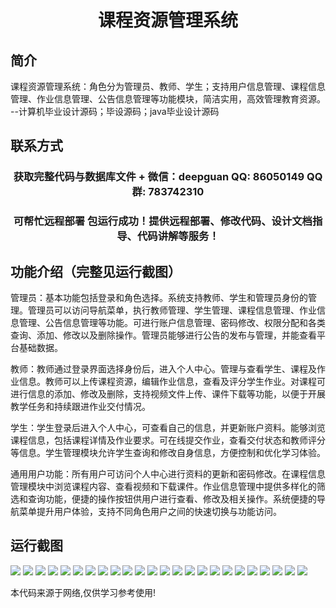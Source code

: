 <p><h1 align="center">课程资源管理系统</h1></p>

## 简介
课程资源管理系统：角色分为管理员、教师、学生；支持用户信息管理、课程信息管理、作业信息管理、公告信息管理等功能模块，简洁实用，高效管理教育资源。    --计算机毕业设计源码；毕设源码；java毕业设计源码


## 联系方式
<p><h3 align="center">获取完整代码与数据库文件 + 微信：deepguan QQ: 86050149 QQ群: 783742310</h3></p>
<p><h3 align="center">可帮忙远程部署 包运行成功！提供远程部署、修改代码、设计文档指导、代码讲解等服务！</h3></p>

## 功能介绍（完整见运行截图）
管理员：基本功能包括登录和角色选择。系统支持教师、学生和管理员身份的管理。管理员可以访问导航菜单，执行教师管理、学生管理、课程信息管理、作业信息管理、公告信息管理等功能。可进行账户信息管理、密码修改、权限分配和各类查询、添加、修改以及删除操作。管理员能够进行公告的发布与管理，并能查看平台基础数据。

教师：教师通过登录界面选择身份后，进入个人中心。管理与查看学生、课程及作业信息。教师可以上传课程资源，编辑作业信息，查看及评分学生作业。对课程可进行信息的添加、修改及删除，支持视频文件上传、课件下载等功能，以便于开展教学任务和持续跟进作业交付情况。

学生：学生登录后进入个人中心，可查看自己的信息，并更新账户资料。能够浏览课程信息，包括课程详情及作业要求。可在线提交作业，查看交付状态和教师评分等信息。学生管理模块允许学生查询和修改自身信息，方便控制和优化学习体验。

通用用户功能：所有用户可访问个人中心进行资料的更新和密码修改。在课程信息管理模块中浏览课程内容、查看视频和下载课件。作业信息管理中提供多样化的筛选和查询功能，便捷的操作按钮供用户进行查看、修改及相关操作。系统便捷的导航菜单提升用户体验，支持不同角色用户之间的快速切换与功能访问。


## 运行截图
![](img/001.jpg)
![](img/002.jpg)
![](img/003.jpg)
![](img/004.jpg)
![](img/005.jpg)
![](img/006.jpg)
![](img/007.jpg)
![](img/008.jpg)
![](img/009.jpg)
![](img/010.jpg)
![](img/011.jpg)
![](img/012.jpg)
![](img/013.jpg)
![](img/014.jpg)
![](img/015.jpg)
![](img/016.jpg)
![](img/017.jpg)
![](img/018.jpg)
![](img/019.jpg)
![](img/020.jpg)
![](img/021.jpg)
![](img/022.jpg)
![](img/023.jpg)
![](img/024.jpg)

<p>本代码来源于网络,仅供学习参考使用!</p>
